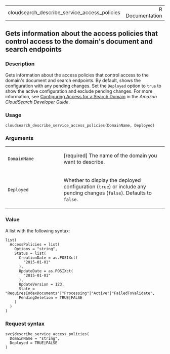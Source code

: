 <table style="width: 100%;">
<tbody>
<tr class="odd">
<td>cloudsearch_describe_service_access_policies</td>
<td style="text-align: right;">R Documentation</td>
</tr>
</tbody>
</table>

## Gets information about the access policies that control access to the domain's document and search endpoints

### Description

Gets information about the access policies that control access to the
domain's document and search endpoints. By default, shows the
configuration with any pending changes. Set the `Deployed` option to
`true` to show the active configuration and exclude pending changes. For
more information, see <a
href="https://docs.aws.amazon.com/cloudsearch/latest/developerguide/configuring-access.html"
target="_blank">Configuring Access for a Search Domain</a> in the
*Amazon CloudSearch Developer Guide*.

### Usage

    cloudsearch_describe_service_access_policies(DomainName, Deployed)

### Arguments

<table>
<colgroup>
<col style="width: 35%" />
<col style="width: 65%" />
</colgroup>
<tbody>
<tr class="odd">
<td><code
id="cloudsearch_describe_service_access_policies_:_DomainName">DomainName</code></td>
<td><p>[required] The name of the domain you want to describe.</p></td>
</tr>
<tr class="even">
<td><code
id="cloudsearch_describe_service_access_policies_:_Deployed">Deployed</code></td>
<td><p>Whether to display the deployed configuration (<code>true</code>)
or include any pending changes (<code>false</code>). Defaults to
<code>false</code>.</p></td>
</tr>
</tbody>
</table>

### Value

A list with the following syntax:

    list(
      AccessPolicies = list(
        Options = "string",
        Status = list(
          CreationDate = as.POSIXct(
            "2015-01-01"
          ),
          UpdateDate = as.POSIXct(
            "2015-01-01"
          ),
          UpdateVersion = 123,
          State = "RequiresIndexDocuments"|"Processing"|"Active"|"FailedToValidate",
          PendingDeletion = TRUE|FALSE
        )
      )
    )

### Request syntax

    svc$describe_service_access_policies(
      DomainName = "string",
      Deployed = TRUE|FALSE
    )
